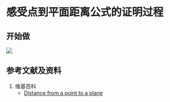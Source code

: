 # 感受点到平面距离公式的证明过程

## 开始做

![](/images/线性代数/用坐标法验证向量的运算法则/距离公式/感受点到平面距离公式的证明过程1a1.jpg)

## 参考文献及资料

1. 维基百科
	- [Distance from a point to a plane](https://en.wikipedia.org/wiki/Distance_from_a_point_to_a_plane) 
